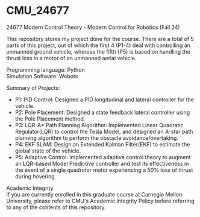 # CMU_24677
24677 Modern Control Theory - Modern Control for Robotics (Fall 24)

This repository stores my project done for the course. There are a total of 5 parts of this project, out of which the first 4 (P1-4) deal with controlling an unmanned ground vehicle, whereas the fifth (P5) is based on handling the thrust loss in a motor of an unmanned aerial vehicle.

Programming language: Python  
Simulation Software: Webots

Summary of Projects:
- P1: PID Control: Designed a PID longitudinal and lateral controller for the vehicle.
- P2: Pole Placement: Designed a state feedback lateral controller using the Pole Placement method.
- P3: LQR-A* Path Planning Algorithm: Implemented Linear Quadratic Regulator(LQR) to control the Tesla Model, and designed an A-star path planning algorithm to perform the obstacle avoidance/overtaking.
- P4: EKF SLAM: Design an Extended Kalman Filter(EKF) to estimate the global state of the vehicle.
- P5: Adaptive Control: Implemented adaptive control theory to augment an LQR-based Model Predictive controller and test its effectiveness in the event of a single quadrotor motor experiencing a 50% loss of thrust during hovering.

Academic Integrity  
If you are currently enrolled in this graduate course at Carnegie Mellon University, please refer to CMU's Academic Integrity Policy before referring to any of the contents of this repository.
